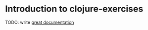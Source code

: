 # Introduction to clojure-exercises

TODO: write [great documentation](http://jacobian.org/writing/great-documentation/what-to-write/)

